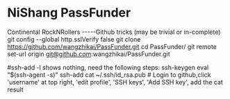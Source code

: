 # NiShang PassFunder
Continental RockNRollers
-----Github tricks (may be trivial or in-complete)
git config --global http.sslVerify false
git clone https://github.com/wangzhikai/PassFunder.git
cd PassFunder/
git remote set-url origin git@github.com:wangzhikai/PassFunder.git

#ssh-add -l shows nothing, need the following steps:
ssh-keygen
eval "$(ssh-agent -s)"
ssh-add
cat ~/.ssh/id_rsa.pub # Login to github,click 'username' at  top right, 'edit profile', 'SSH keys', 'Add SSH key', add the cat result

